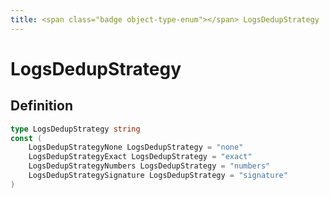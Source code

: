 ```yaml
---
title: <span class="badge object-type-enum"></span> LogsDedupStrategy
---
```

# <span class="badge object-type-enum"></span> LogsDedupStrategy

## Definition

```go
type LogsDedupStrategy string
const (
	LogsDedupStrategyNone LogsDedupStrategy = "none"
	LogsDedupStrategyExact LogsDedupStrategy = "exact"
	LogsDedupStrategyNumbers LogsDedupStrategy = "numbers"
	LogsDedupStrategySignature LogsDedupStrategy = "signature"
)

```
